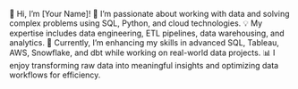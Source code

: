 👋 Hi, I’m [Your Name]!
👀 I’m passionate about working with data and solving complex problems using SQL, Python, and cloud technologies.
💡 My expertise includes data engineering, ETL pipelines, data warehousing, and analytics.
🌱 Currently, I’m enhancing my skills in advanced SQL, Tableau, AWS, Snowflake, and dbt while working on real-world data projects.
📊 I enjoy transforming raw data into meaningful insights and optimizing data workflows for efficiency.

